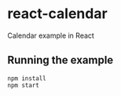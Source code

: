 react-calendar
==============

Calendar example in React


## Running the example

    npm install
    npm start

